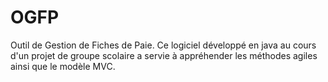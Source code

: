 OGFP
====

Outil de Gestion de Fiches de Paie.
Ce logiciel développé en java au cours d'un projet de groupe scolaire a servie à appréhender les méthodes agiles ainsi que le modèle MVC.
